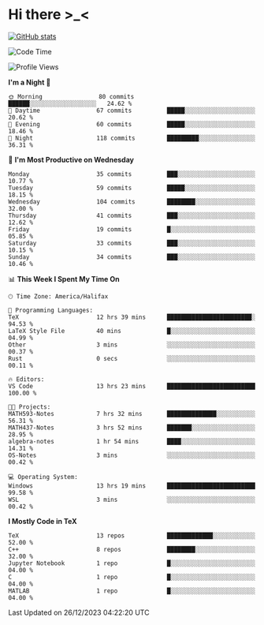 # Hi there \>_<

[![GitHub stats](https://github-readme-stats.vercel.app/api?username=ARessegetesStery&show_icons=true&theme=transparent)](https://github.com/anuraghazra/github-readme-stats)

<!--START_SECTION:waka-->
![Code Time](http://img.shields.io/badge/Code%20Time-572%20hrs%2038%20mins-blue)

![Profile Views](http://img.shields.io/badge/Profile%20Views-8-blue)

**I'm a Night 🦉** 

```text
🌞 Morning                80 commits          ██████░░░░░░░░░░░░░░░░░░░   24.62 % 
🌆 Daytime                67 commits          █████░░░░░░░░░░░░░░░░░░░░   20.62 % 
🌃 Evening                60 commits          █████░░░░░░░░░░░░░░░░░░░░   18.46 % 
🌙 Night                  118 commits         █████████░░░░░░░░░░░░░░░░   36.31 % 
```
📅 **I'm Most Productive on Wednesday** 

```text
Monday                   35 commits          ███░░░░░░░░░░░░░░░░░░░░░░   10.77 % 
Tuesday                  59 commits          █████░░░░░░░░░░░░░░░░░░░░   18.15 % 
Wednesday                104 commits         ████████░░░░░░░░░░░░░░░░░   32.00 % 
Thursday                 41 commits          ███░░░░░░░░░░░░░░░░░░░░░░   12.62 % 
Friday                   19 commits          █░░░░░░░░░░░░░░░░░░░░░░░░   05.85 % 
Saturday                 33 commits          ███░░░░░░░░░░░░░░░░░░░░░░   10.15 % 
Sunday                   34 commits          ███░░░░░░░░░░░░░░░░░░░░░░   10.46 % 
```


📊 **This Week I Spent My Time On** 

```text
🕑︎ Time Zone: America/Halifax

💬 Programming Languages: 
TeX                      12 hrs 39 mins      ████████████████████████░   94.53 % 
LaTeX Style File         40 mins             █░░░░░░░░░░░░░░░░░░░░░░░░   04.99 % 
Other                    3 mins              ░░░░░░░░░░░░░░░░░░░░░░░░░   00.37 % 
Rust                     0 secs              ░░░░░░░░░░░░░░░░░░░░░░░░░   00.11 % 

🔥 Editors: 
VS Code                  13 hrs 23 mins      █████████████████████████   100.00 % 

🐱‍💻 Projects: 
MATH593-Notes            7 hrs 32 mins       ██████████████░░░░░░░░░░░   56.31 % 
MATH437-Notes            3 hrs 52 mins       ███████░░░░░░░░░░░░░░░░░░   28.95 % 
algebra-notes            1 hr 54 mins        ████░░░░░░░░░░░░░░░░░░░░░   14.31 % 
OS-Notes                 3 mins              ░░░░░░░░░░░░░░░░░░░░░░░░░   00.42 % 

💻 Operating System: 
Windows                  13 hrs 19 mins      █████████████████████████   99.58 % 
WSL                      3 mins              ░░░░░░░░░░░░░░░░░░░░░░░░░   00.42 % 
```

**I Mostly Code in TeX** 

```text
TeX                      13 repos            █████████████░░░░░░░░░░░░   52.00 % 
C++                      8 repos             ████████░░░░░░░░░░░░░░░░░   32.00 % 
Jupyter Notebook         1 repo              █░░░░░░░░░░░░░░░░░░░░░░░░   04.00 % 
C                        1 repo              █░░░░░░░░░░░░░░░░░░░░░░░░   04.00 % 
MATLAB                   1 repo              █░░░░░░░░░░░░░░░░░░░░░░░░   04.00 % 
```




 Last Updated on 26/12/2023 04:22:20 UTC
<!--END_SECTION:waka-->
